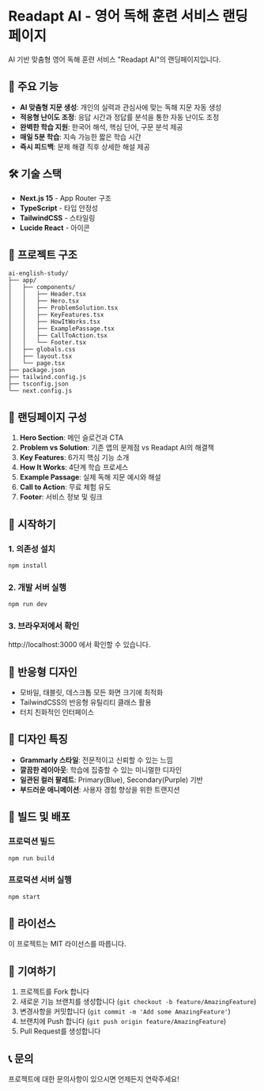 # Readapt AI - 영어 독해 훈련 서비스 랜딩페이지

AI 기반 맞춤형 영어 독해 훈련 서비스 "Readapt AI"의 랜딩페이지입니다.

## 🚀 주요 기능

- **AI 맞춤형 지문 생성**: 개인의 실력과 관심사에 맞는 독해 지문 자동 생성
- **적응형 난이도 조정**: 응답 시간과 정답률 분석을 통한 자동 난이도 조정
- **완벽한 학습 지원**: 한국어 해석, 핵심 단어, 구문 분석 제공
- **매일 5분 학습**: 지속 가능한 짧은 학습 시간
- **즉시 피드백**: 문제 해결 직후 상세한 해설 제공

## 🛠 기술 스택

- **Next.js 15** - App Router 구조
- **TypeScript** - 타입 안정성
- **TailwindCSS** - 스타일링
- **Lucide React** - 아이콘

## 📁 프로젝트 구조

```
ai-english-study/
├── app/
│   ├── components/
│   │   ├── Header.tsx
│   │   ├── Hero.tsx
│   │   ├── ProblemSolution.tsx
│   │   ├── KeyFeatures.tsx
│   │   ├── HowItWorks.tsx
│   │   ├── ExamplePassage.tsx
│   │   ├── CallToAction.tsx
│   │   └── Footer.tsx
│   ├── globals.css
│   ├── layout.tsx
│   └── page.tsx
├── package.json
├── tailwind.config.js
├── tsconfig.json
└── next.config.js
```

## 🎯 랜딩페이지 구성

1. **Hero Section**: 메인 슬로건과 CTA
2. **Problem vs Solution**: 기존 앱의 문제점 vs Readapt AI의 해결책
3. **Key Features**: 6가지 핵심 기능 소개
4. **How It Works**: 4단계 학습 프로세스
5. **Example Passage**: 실제 독해 지문 예시와 해설
6. **Call to Action**: 무료 체험 유도
7. **Footer**: 서비스 정보 및 링크

## 🚀 시작하기

### 1. 의존성 설치

```bash
npm install
```

### 2. 개발 서버 실행

```bash
npm run dev
```

### 3. 브라우저에서 확인

http://localhost:3000 에서 확인할 수 있습니다.

## 📱 반응형 디자인

- 모바일, 태블릿, 데스크톱 모든 화면 크기에 최적화
- TailwindCSS의 반응형 유틸리티 클래스 활용
- 터치 친화적인 인터페이스

## 🎨 디자인 특징

- **Grammarly 스타일**: 전문적이고 신뢰할 수 있는 느낌
- **깔끔한 레이아웃**: 학습에 집중할 수 있는 미니멀한 디자인
- **일관된 컬러 팔레트**: Primary(Blue), Secondary(Purple) 기반
- **부드러운 애니메이션**: 사용자 경험 향상을 위한 트랜지션

## 🔧 빌드 및 배포

### 프로덕션 빌드

```bash
npm run build
```

### 프로덕션 서버 실행

```bash
npm start
```

## 📄 라이선스

이 프로젝트는 MIT 라이선스를 따릅니다.

## 🤝 기여하기

1. 프로젝트를 Fork 합니다
2. 새로운 기능 브랜치를 생성합니다 (`git checkout -b feature/AmazingFeature`)
3. 변경사항을 커밋합니다 (`git commit -m 'Add some AmazingFeature'`)
4. 브랜치에 Push 합니다 (`git push origin feature/AmazingFeature`)
5. Pull Request를 생성합니다

## 📞 문의

프로젝트에 대한 문의사항이 있으시면 언제든지 연락주세요! 